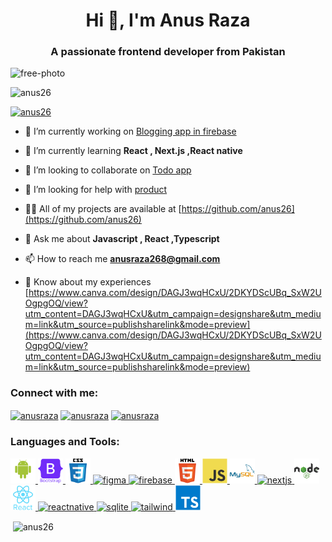   <h1 align="center">Hi 👋, I'm Anus Raza</h1>
<h3 align="center">A passionate frontend developer from Pakistan</h3>
<img src="https://img.freepik.com/free-photo/person-front-computer-working-html_23-2150040412.jpg" alt="free-photo">
<p align="left"> <img src="https://komarev.com/ghpvc/?username=anus26&label=Profile%20views&color=0e75b6&style=flat" alt="anus26" /> </p>

<p align="left"> <a href="https://github.com/ryo-ma/github-profile-trophy"><img src="https://github-profile-trophy.vercel.app/?username=anus26" alt="anus26" /></a> </p>

- 🔭 I’m currently working on [Blogging app in firebase](firebase-livid-pi.vercel.app)

- 🌱 I’m currently learning **React , Next.js ,React native**

- 👯 I’m looking to collaborate on [Todo app](https://todo-taupe-theta-30.vercel.app/)

- 🤝 I’m looking for help with [product](https://anus26.github.io/products/)

- 👨‍💻 All of my projects are available at [https://github.com/anus26](https://github.com/anus26)

- 💬 Ask me about **Javascript , React ,Typescript**

- 📫 How to reach me **anusraza268@gmail.com**

- 📄 Know about my experiences [https://www.canva.com/design/DAGJ3wqHCxU/2DKYDScUBq_SxW2UOgpgOQ/view?utm_content=DAGJ3wqHCxU&utm_campaign=designshare&utm_medium=link&utm_source=publishsharelink&mode=preview](https://www.canva.com/design/DAGJ3wqHCxU/2DKYDScUBq_SxW2UOgpgOQ/view?utm_content=DAGJ3wqHCxU&utm_campaign=designshare&utm_medium=link&utm_source=publishsharelink&mode=preview)

<h3 align="left">Connect with me:</h3>
<p align="left">
<a href="https://twitter.com/anusraza" target="blank"><img align="center" src="https://raw.githubusercontent.com/rahuldkjain/github-profile-readme-generator/master/src/images/icons/Social/twitter.svg" alt="anusraza" height="30" width="40" /></a>
<a href="https://linkedin.com/in/anusraza" target="blank"><img align="center" src="https://raw.githubusercontent.com/rahuldkjain/github-profile-readme-generator/master/src/images/icons/Social/linked-in-alt.svg" alt="anusraza" height="30" width="40" /></a>
<a href="https://stackoverflow.com/users/anusraza" target="blank"><img align="center" src="https://raw.githubusercontent.com/rahuldkjain/github-profile-readme-generator/master/src/images/icons/Social/stack-overflow.svg" alt="anusraza" height="30" width="40" /></a>
</p>

<h3 align="left">Languages and Tools:</h3>
<p align="left"> <a href="https://developer.android.com" target="_blank" rel="noreferrer"> <img src="https://raw.githubusercontent.com/devicons/devicon/master/icons/android/android-original-wordmark.svg" alt="android" width="40" height="40"/> </a> <a href="https://getbootstrap.com" target="_blank" rel="noreferrer"> <img src="https://raw.githubusercontent.com/devicons/devicon/master/icons/bootstrap/bootstrap-plain-wordmark.svg" alt="bootstrap" width="40" height="40"/> </a> <a href="https://www.w3schools.com/css/" target="_blank" rel="noreferrer"> <img src="https://raw.githubusercontent.com/devicons/devicon/master/icons/css3/css3-original-wordmark.svg" alt="css3" width="40" height="40"/> </a> <a href="https://www.figma.com/" target="_blank" rel="noreferrer"> <img src="https://www.vectorlogo.zone/logos/figma/figma-icon.svg" alt="figma" width="40" height="40"/> </a> <a href="https://firebase.google.com/" target="_blank" rel="noreferrer"> <img src="https://www.vectorlogo.zone/logos/firebase/firebase-icon.svg" alt="firebase" width="40" height="40"/> </a> <a href="https://www.w3.org/html/" target="_blank" rel="noreferrer"> <img src="https://raw.githubusercontent.com/devicons/devicon/master/icons/html5/html5-original-wordmark.svg" alt="html5" width="40" height="40"/> </a> <a href="https://developer.mozilla.org/en-US/docs/Web/JavaScript" target="_blank" rel="noreferrer"> <img src="https://raw.githubusercontent.com/devicons/devicon/master/icons/javascript/javascript-original.svg" alt="javascript" width="40" height="40"/> </a> <a href="https://www.mysql.com/" target="_blank" rel="noreferrer"> <img src="https://raw.githubusercontent.com/devicons/devicon/master/icons/mysql/mysql-original-wordmark.svg" alt="mysql" width="40" height="40"/> </a> <a href="https://nextjs.org/" target="_blank" rel="noreferrer"> <img src="https://cdn.worldvectorlogo.com/logos/nextjs-2.svg" alt="nextjs" width="40" height="40"/> </a> <a href="https://nodejs.org" target="_blank" rel="noreferrer"> <img src="https://raw.githubusercontent.com/devicons/devicon/master/icons/nodejs/nodejs-original-wordmark.svg" alt="nodejs" width="40" height="40"/> </a> <a href="https://reactjs.org/" target="_blank" rel="noreferrer"> <img src="https://raw.githubusercontent.com/devicons/devicon/master/icons/react/react-original-wordmark.svg" alt="react" width="40" height="40"/> </a> <a href="https://reactnative.dev/" target="_blank" rel="noreferrer"> <img src="https://reactnative.dev/img/header_logo.svg" alt="reactnative" width="40" height="40"/> </a> <a href="https://www.sqlite.org/" target="_blank" rel="noreferrer"> <img src="https://www.vectorlogo.zone/logos/sqlite/sqlite-icon.svg" alt="sqlite" width="40" height="40"/> </a> <a href="https://tailwindcss.com/" target="_blank" rel="noreferrer"> <img src="https://www.vectorlogo.zone/logos/tailwindcss/tailwindcss-icon.svg" alt="tailwind" width="40" height="40"/> </a> <a href="https://www.typescriptlang.org/" target="_blank" rel="noreferrer"> <img src="https://raw.githubusercontent.com/devicons/devicon/master/icons/typescript/typescript-original.svg" alt="typescript" width="40" height="40"/> </a> </p>

<p>&nbsp;<img align="center" src="https://github-readme-stats.vercel.app/api?username=anus26&show_icons=true&locale=en" alt="anus26" /></p>






